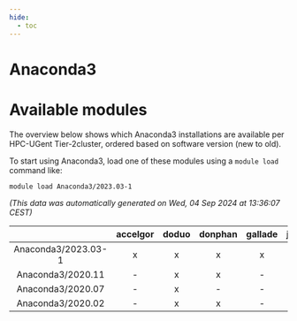 ```yaml
---
hide:
  - toc
---
```


Anaconda3
=========

# Available modules


The overview below shows which Anaconda3 installations are available per HPC-UGent Tier-2cluster, ordered based on software version (new to old).

To start using Anaconda3, load one of these modules using a `module load` command like:

```shell
module load Anaconda3/2023.03-1
```

*(This data was automatically generated on Wed, 04 Sep 2024 at 13:36:07 CEST)*  

| |accelgor|doduo|donphan|gallade|joltik|shinx|skitty|
| :---: | :---: | :---: | :---: | :---: | :---: | :---: | :---: |
|Anaconda3/2023.03-1|x|x|x|x|x|-|x|
|Anaconda3/2020.11|-|x|x|-|x|-|-|
|Anaconda3/2020.07|-|x|-|-|-|-|-|
|Anaconda3/2020.02|-|x|x|-|x|-|-|
